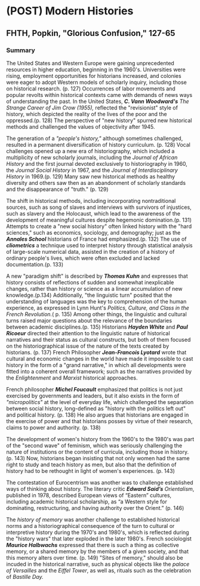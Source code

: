 # (POST) Modern Histories

## FHTH, Popkin, "Glorious Confusion," 127-65

### Summary

The United States and Western Europe were gaining unprecedented resources in higher education, beginning in the 1960's. Universities were rising, employment opportunities for historians increased, and colonies were eager to adopt Western models of scholarly inquiry, including those on historical research. (p. 127) Occurrences of labor movements and popular revolts within historical contexts came with demands of news ways of understanding the past. In the United States, **_C. Vann Woodward's_** *The Strange Career of Jim Crow (1955),* reflected the "revisionist" style of history, which depicted the reality of the lives of the poor and the oppressed.(p. 128) The perspective of "new history" spurred new historical methods and challenged the values of objectivity after 1945.

The generation of a *"people's history,"* although sometimes challenged, resulted in a permanent diversification of history curriculum. (p. 128) Vocal challenges opened up a new era of historiography, which included a multiplicity of new scholarly journals, including the *Journal of African History* and the first journal devoted exclusively to historiography in 1960, the *Journal Social History* in 1967, and the *Journal of Interdisciplinary History* in 1969.(p. 129) Many saw new historical methods as healthy diversity and others saw then as an abandonment of scholarly standards and the disappearance of "truth." (p. 129)

The shift in historical methods, including incorporating nontraditional sources, such as song of slaves and interviews with survivors of injustices, such as slavery and the Holocaust, which lead to the awareness of the development of meaningful cultures despite hegemonic domination.(p. 131) Attempts to create a "new social history" often linked history with the "hard sciences," such as economics, sociology, and demography; just as the **_Annales School_** historians of France had emphasized.(p. 132) The use of **_cliometrics_** a technique used to interpret history through statistical analysis of large-scale numerical data, assisted in the creation of a history of ordinary people's lives, which were often excluded and lacked documentation.(p. 133)

A new "paradigm shift" is described by **_Thomas Kuhn_** and expresses that history consists of reflections of sudden and somewhat inexplicable changes, rather than history or science as a linear accumulation of new knowledge.(p.134) Additionally, "the linguistic turn" posited that the understanding of languages was the key to comprehension of the human experience, as expressed in Lynn Hunt's *Politics, Culture, and Class in the French Revolution.*( p. 135) Among other things, the linguistic and cultural turns raised major questions about the relevance of the boundaries between academic disciplines.(p. 135) Historians **_Hayden White_** and **_Paul Ricoeur_** directed their attention to the linguistic nature of historical narratives and their status as cultural constructs, but both of them focused on the historiographical issue of the nature of the texts created by historians. (p. 137) French Philosopher **_Jean-Francois Lyotard_** wrote that cultural and economic changes in the world have made it impossible to cast history in the form of a "grand narrative," in which all developments were fitted into a coherent overall framework; such as the narratives provided by the *Enlightenment* and *Marxist* historical approaches.

French philosopher **_Michel Foucault_** emphasized that politics is not just exercised by governments and leaders, but it also exists in the form of *"micropolitics"* at the level of everyday life, which challenged the separation between social history, long-defined as "history with the politics left out" and political history. (p. 138) He also argues that historians are engaged in the exercise of power and that historians posses by virtue of their research, claims to power and authority. (p. 138)

The development of women's history from the 1960's to the 1980's was part of the "second wave" of feminism, which was seriously challenging the nature of institutions or the content of curricula, including those in history.(p. 143) Now, historians began insisting that not only women had the same right to study and teach history as men, but also that the definition of history had to be rethought in light of women's experiences. (p. 143)

The contestation of Eurocentrism was another was to challenge established ways of thinking about history. The literary critic **_Edward Said’s_** *Orientalism*, published in 1978, described European views of “Eastern” cultures, including academic historical scholarship, as “a Western style for dominating, restructuring, and having authority over the Orient.”
 (p. 146)

The *history of memory* was another challenge to established historical norms and a historiographical consequence of the turn to cultural or interpretive history during the 1970's and 1980's, which is reflected during the "history wars" that later exploded in the later 1980's. French sociologist **_Maurice Halbwachs_** expressed that there is such a thing as collective memory, or a shared memory by the members of a given society, and that this memory alters over time. (p. 149) "Sites of memory," should also be incuded in the historical narrative, such as physical objects like the *palace of Versailles* and the *Eiffel Tower*, as well as, rituals such as the celebration of *Bastille Day.* 
